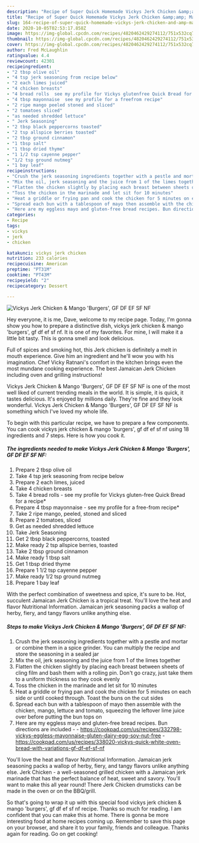 ```yaml
---
description: "Recipe of Super Quick Homemade Vickys Jerk Chicken &amp;amp; Mango &amp;#39;Burgers&amp;#39;, GF DF EF SF NF"
title: "Recipe of Super Quick Homemade Vickys Jerk Chicken &amp;amp; Mango &amp;#39;Burgers&amp;#39;, GF DF EF SF NF"
slug: 164-recipe-of-super-quick-homemade-vickys-jerk-chicken-and-amp-mango-and-39-burgers-and-39-gf-df-ef-sf-nf
date: 2020-10-05T02:53:17.858Z
image: https://img-global.cpcdn.com/recipes/4820462429274112/751x532cq70/vickys-jerk-chicken-mango-burgers-gf-df-ef-sf-nf-recipe-main-photo.jpg
thumbnail: https://img-global.cpcdn.com/recipes/4820462429274112/751x532cq70/vickys-jerk-chicken-mango-burgers-gf-df-ef-sf-nf-recipe-main-photo.jpg
cover: https://img-global.cpcdn.com/recipes/4820462429274112/751x532cq70/vickys-jerk-chicken-mango-burgers-gf-df-ef-sf-nf-recipe-main-photo.jpg
author: Fred McLaughlin
ratingvalue: 4.4
reviewcount: 42301
recipeingredient:
- "2 tbsp olive oil"
- "4 tsp jerk seasoning from recipe below"
- "2 each limes juiced"
- "4 chicken breasts"
- "4 bread rolls  see my profile for Vickys glutenfree Quick Bread for a recipe"
- "4 tbsp mayonnaise  see my profile for a freefrom recipe"
- "2 ripe mango peeled stoned and sliced"
- "2 tomatoes sliced"
- "as needed shredded lettuce"
- " Jerk Seasoning"
- "2 tbsp black peppercorns toasted"
- "2 tsp allspice berries toasted"
- "2 tbsp ground cinnamon"
- "1 tbsp salt"
- "1 tbsp dried thyme"
- "1 1/2 tsp cayenne pepper"
- "1/2 tsp ground nutmeg"
- "1 bay leaf"
recipeinstructions:
- "Crush the jerk seasoning ingredients together with a pestle and mortar or combine them in a spice grinder. You can multiply the recipe and store the seasoning in a sealed jar"
- "Mix the oil, jerk seasoning and the juice from 1 of the limes together"
- "Flatten the chicken slightly by placing each breast between sheets of cling film and bash them with a rolling pin. Don&#39;t go crazy, just take them to a uniform thickness so they cook evenly"
- "Toss the chicken in the marinade and let sit for 10 minutes"
- "Heat a griddle or frying pan and cook the chicken for 5 minutes on each side or until cooked through. Toast the buns on the cut sides"
- "Spread each bun with a tablespoon of mayo then assemble with the chicken, mango, lettuce and tomato, squeezing the leftover lime juice over before putting the bun tops on"
- "Here are my eggless mayo and gluten-free bread recipes. Bun directions are included  https://cookpad.com/us/recipes/332798-vickys-eggless-mayonnaise-gluten-dairy-egg-soy-nut-free https://cookpad.com/us/recipes/338020-vickys-quick-white-oven-bread-with-variations-gf-df-ef-sf-nf"
categories:
- Recipe
tags:
- vickys
- jerk
- chicken

katakunci: vickys jerk chicken 
nutrition: 233 calories
recipecuisine: American
preptime: "PT31M"
cooktime: "PT43M"
recipeyield: "2"
recipecategory: Dessert

---
```



![Vickys Jerk Chicken &amp; Mango &#39;Burgers&#39;, GF DF EF SF NF](https://img-global.cpcdn.com/recipes/4820462429274112/751x532cq70/vickys-jerk-chicken-mango-burgers-gf-df-ef-sf-nf-recipe-main-photo.jpg)

Hey everyone, it is me, Dave, welcome to my recipe page. Today, I'm gonna show you how to prepare a distinctive dish, vickys jerk chicken &amp; mango &#39;burgers&#39;, gf df ef sf nf. It is one of my favorites. For mine, I will make it a little bit tasty. This is gonna smell and look delicious.

Full of spices and smoking hot, this Jerk chicken is definitely a melt in mouth experience. Give him an ingredient and he&#39;ll wow you with his imagination. Chef Vicky Ratnani&#39;s comfort in the kitchen brings even the most mundane cooking experience. The best Jamaican Jerk Chicken including oven and grilling instructions!

Vickys Jerk Chicken &amp; Mango &#39;Burgers&#39;, GF DF EF SF NF is one of the most well liked of current trending meals in the world. It is simple, it is quick, it tastes delicious. It's enjoyed by millions daily. They're fine and they look wonderful. Vickys Jerk Chicken &amp; Mango &#39;Burgers&#39;, GF DF EF SF NF is something which I've loved my whole life.


To begin with this particular recipe, we have to prepare a few components. You can cook vickys jerk chicken &amp; mango &#39;burgers&#39;, gf df ef sf nf using 18 ingredients and 7 steps. Here is how you cook it.

<!--inarticleads1-->

##### The ingredients needed to make Vickys Jerk Chicken &amp; Mango &#39;Burgers&#39;, GF DF EF SF NF:

1. Prepare 2 tbsp olive oil
1. Take 4 tsp jerk seasoning from recipe below
1. Prepare 2 each limes, juiced
1. Take 4 chicken breasts
1. Take 4 bread rolls - see my profile for Vickys gluten-free Quick Bread for a recipe*
1. Prepare 4 tbsp mayonnaise - see my profile for a free-from recipe*
1. Take 2 ripe mango, peeled, stoned and sliced
1. Prepare 2 tomatoes, sliced
1. Get as needed shredded lettuce
1. Take  Jerk Seasoning
1. Get 2 tbsp black peppercorns, toasted
1. Make ready 2 tsp allspice berries, toasted
1. Take 2 tbsp ground cinnamon
1. Make ready 1 tbsp salt
1. Get 1 tbsp dried thyme
1. Prepare 1 1/2 tsp cayenne pepper
1. Make ready 1/2 tsp ground nutmeg
1. Prepare 1 bay leaf


With the perfect combination of sweetness and spice, it&#39;s sure to be. Hot, succulent Jamaican Jerk Chicken is a tropical treat. You&#39;ll love the heat and flavor Nutritional Information. Jamaican jerk seasoning packs a wallop of herby, fiery, and tangy flavors unlike anything else. 

<!--inarticleads2-->

##### Steps to make Vickys Jerk Chicken &amp; Mango &#39;Burgers&#39;, GF DF EF SF NF:

1. Crush the jerk seasoning ingredients together with a pestle and mortar or combine them in a spice grinder. You can multiply the recipe and store the seasoning in a sealed jar
1. Mix the oil, jerk seasoning and the juice from 1 of the limes together
1. Flatten the chicken slightly by placing each breast between sheets of cling film and bash them with a rolling pin. Don&#39;t go crazy, just take them to a uniform thickness so they cook evenly
1. Toss the chicken in the marinade and let sit for 10 minutes
1. Heat a griddle or frying pan and cook the chicken for 5 minutes on each side or until cooked through. Toast the buns on the cut sides
1. Spread each bun with a tablespoon of mayo then assemble with the chicken, mango, lettuce and tomato, squeezing the leftover lime juice over before putting the bun tops on
1. Here are my eggless mayo and gluten-free bread recipes. Bun directions are included -  - https://cookpad.com/us/recipes/332798-vickys-eggless-mayonnaise-gluten-dairy-egg-soy-nut-free - https://cookpad.com/us/recipes/338020-vickys-quick-white-oven-bread-with-variations-gf-df-ef-sf-nf


You&#39;ll love the heat and flavor Nutritional Information. Jamaican jerk seasoning packs a wallop of herby, fiery, and tangy flavors unlike anything else. Jerk Chicken - a well-seasoned grilled chicken with a Jamaican jerk marinade that has the perfect balance of heat, sweet and savory. You&#39;ll want to make this all year round! There Jerk Chicken drumsticks can be made in the oven or on the BBQ/grill. 

So that's going to wrap it up with this special food vickys jerk chicken &amp; mango &#39;burgers&#39;, gf df ef sf nf recipe. Thanks so much for reading. I am confident that you can make this at home. There is gonna be more interesting food at home recipes coming up. Remember to save this page on your browser, and share it to your family, friends and colleague. Thanks again for reading. Go on get cooking!
